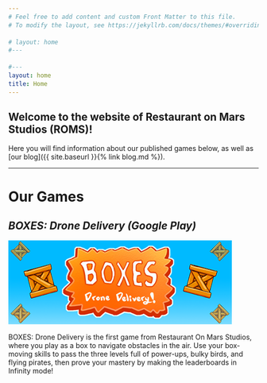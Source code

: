 ```yaml
---
# Feel free to add content and custom Front Matter to this file.
# To modify the layout, see https://jekyllrb.com/docs/themes/#overriding-theme-defaults

# layout: home
#---

#---
layout: home
title: Home
---
```


## Welcome to the website of Restaurant on Mars Studios (ROMS)!

Here you will find information about our published games below, as well as [our blog]({{ site.baseurl }}{% link blog.md %}).




---

# Our Games

## _BOXES: Drone Delivery (Google Play)_   
<!-- <a href="https://play.google.com/store/apps/details?id=com.RestaurantOnMarsStudios.BOXESDroneDelivery&hl=en_US_" >
    <img src="\custom-theme-images/BoxesLogo-long.png" style="margin-bottom:10px;"/>
</a>   -->

[![BOXES: Drone Delivery](\custom-theme-images/BoxesLogo-long.png)](https://play.google.com/store/apps/details?id=com.RestaurantOnMarsStudios.BOXESDroneDelivery&hl=en_US_)  


BOXES: Drone Delivery is the first game from Restaurant On Mars Studios, where you play as a box to navigate obstacles in the air. Use your box-moving skills to pass the three levels full of power-ups, bulky birds, and flying pirates, then prove your mastery by making the leaderboards in Infinity mode!